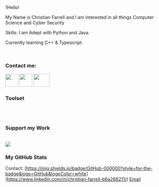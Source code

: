 1Hello!

My Name is Christian Farrell and I am interested in all things Computer Science and Cyber Security

Skills:
I am Adept with Python and Java.

Currently learning C++ & Typescript.


<br/>

### Contact me:
<a href="https://linkedin.com/in/christian-farrell1"><img src="https://companieslogo.com/img/orig/linkedin-2c3012a9.png?t=1700798504" width="40" height="40"/></a>
<a href="https://leetcode.com/CFdefense/"><img src="https://user-images.githubusercontent.com/36547915/97088991-45da5d00-1652-11eb-900f-80d106540f4f.png" width="40" height="40"/></a>
<a href="mailto:CFdefence@gmail.com"><img src="https://upload.wikimedia.org/wikipedia/commons/thumb/7/7e/Gmail_icon_%282020%29.svg/2560px-Gmail_icon_%282020%29.svg.png" width="50" height="40"/></a>

### Toolset

<table>
    <!-- Toolset rows -->
</table>

<br/>

### Support my Work

<br/>
<a href="Your Buy Me a Coffee URL"><img src="Buy Me a Coffee Logo URL"/></a>

<br />

### My GitHub Stats

<table>
    <!-- GitHub stats rows -->

Contact:
[https://img.shields.io/badge/GitHub-000000?style=for-the-badge&logo=GitHub&logoColor=white]
(https://www.linkedin.com/in/christian-farrell-b6a268211/)
[Email](mailto:CFdefence@gmail.com)

